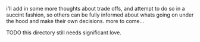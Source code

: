 i'll add in some more thoughts about trade offs, and attempt to do so in a succint fashion, so others can be fully informed about whats going on under the hood and make their own decisions. more to come... 

TODO this directory still needs significant love.
